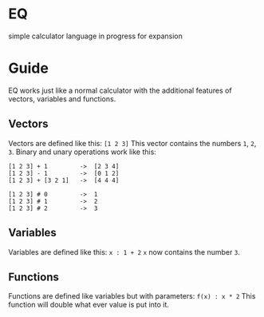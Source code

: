 # EQ
simple calculator language in progress for expansion

# Guide
EQ works just like a normal calculator with the additional features of vectors, variables
and functions.

## Vectors
Vectors are defined like this: `[1 2 3]`
This vector contains the numbers `1`, `2`, `3`.
Binary and unary operations work like this:
```
[1 2 3] + 1         ->  [2 3 4]
[1 2 3] - 1         ->  [0 1 2]
[1 2 3] + [3 2 1]   ->  [4 4 4]

[1 2 3] # 0         ->  1
[1 2 3] # 1         ->  2
[1 2 3] # 2         ->  3
```

## Variables
Variables are defined like this: `x : 1 + 2`
`x` now contains the number `3`.

## Functions
Functions are defined like variables but with parameters: `f(x) : x * 2`
This function will double what ever value is put into it.